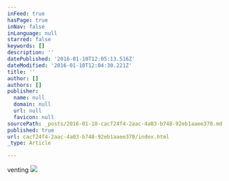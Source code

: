 ```yaml
---
inFeed: true
hasPage: true
inNav: false
inLanguage: null
starred: false
keywords: []
description: ''
datePublished: '2016-01-10T12:05:13.516Z'
dateModified: '2016-01-10T12:04:30.221Z'
title: ''
author: []
authors: []
publisher:
  name: null
  domain: null
  url: null
  favicon: null
sourcePath: _posts/2016-01-10-cacf24f4-2aac-4a03-b748-92eb1aaee370.md
published: true
url: cacf24f4-2aac-4a03-b748-92eb1aaee370/index.html
_type: Article

---
```

venting
![](https://the-grid-user-content.s3-us-west-2.amazonaws.com/fb36a520-02a0-41ff-906e-b552263eded4.jpg)